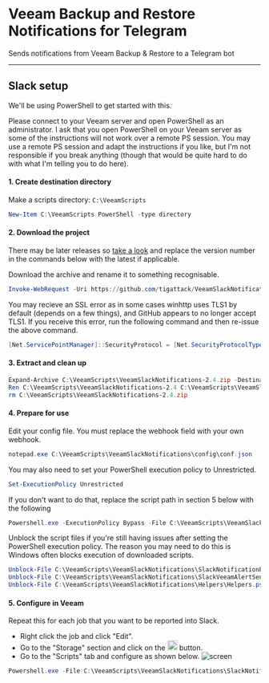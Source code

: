 # Veeam Backup and Restore Notifications for Telegram

Sends notifications from Veeam Backup & Restore to a Telegram bot

---

## Slack setup

We'll be using PowerShell to get started with this.

Please connect to your Veeam server and open PowerShell as an administrator. I ask that you open PowerShell on your Veeam server as some of the instructions will not work over a remote PS session. You may use a remote PS session and adapt the instructions if you like, but I'm not responsible if you break anything (though that would be quite hard to do with what I'm telling you to do here).

#### 1. Create destination directory

Make a scripts directory: `C:\VeeamScripts`

```PowerShell
New-Item C:\VeeamScripts PowerShell -type directory
```

#### 2. Download the project

There may be later releases so [take a look](https://github.com/tigattack/VeeamSlackNotifications/releases) and replace the version number in the commands below with the latest if applicable.

Download the archive and rename it to something recognisable.
```PowerShell
Invoke-WebRequest -Uri https://github.com/tigattack/VeeamSlackNotifications/archive/2.4.zip -OutFile C:\VeeamScripts\VeeamSlackNotifications-2.4.zip
```
You may recieve an SSL error as in some cases winhttp uses TLS1 by default (depends on a few things), and GitHub appears to no longer accept TLS1. If you receive this error, run the following command and then re-issue the above command.
```PowerShell
[Net.ServicePointManager]::SecurityProtocol = [Net.SecurityProtocolType]::Tls12
```

#### 3. Extract and clean up
```PowerShell
Expand-Archive C:\VeeamScripts\VeeamSlackNotifications-2.4.zip -DestinationPath C:\VeeamScripts
Ren C:\VeeamScripts\VeeamSlackNotifications-2.4 C:\VeeamScripts\VeeamSlackNotifications
rm C:\VeeamScripts\VeeamSlackNotifications-2.4.zip
```

#### 4. Prepare for use
 Edit your config file. You must replace the webhook field with your own webhook.
 ```PowerShell
notepad.exe C:\VeeamScripts\VeeamSlackNotifications\config\conf.json
```
You may also need to set your PowerShell execution policy to Unrestricted.
```PowerShell
Set-ExecutionPolicy Unrestricted
```
If you don't want to do that, replace the script path in section 5 below with the following
```PowerShell
Powershell.exe -ExecutionPolicy Bypass -File C:\VeeamScripts\VeeamSlackNotifications\SlackNotificationBootstrap.ps1
```

Unblock the script files  if you're still having issues after setting the PowerShell execution policy. The reason you may need to do this is Windows often blocks execution of downloaded scripts.
```PowerShell
Unblock-File C:\VeeamScripts\VeeamSlackNotifications\SlackNotificationBootstrap.ps1
Unblock-File C:\VeeamScripts\VeeamSlackNotifications\SlackVeeamAlertSender.ps1
Unblock-File C:\VeeamScripts\VeeamSlackNotifications\Helpers\Helpers.psm1
```

#### 5. Configure in Veeam
Repeat this for each job that you want to be reported into Slack.
* Right click the job and click "Edit".
* Go to the "Storage" section and click on the <img src="asset/img/screens/sh-3.png" height="20"> button.
* Go to the "Scripts" tab and configure as shown below.
![screen](asset/img/screens/sh-1.png)
```PowerShell
Powershell.exe -File C:\VeeamScripts\VeeamSlackNotifications\SlackNotificationBootstrap.ps1
```

